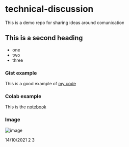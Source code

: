 # technical-discussion
This is a demo repo for sharing ideas around comunication


## This is a second heading

* one
* two
* three


### Gist example

This is a good example of [my code](https://gist.github.com/emeierd/bade99d64706e8c09772f375d55c8c87)


### Colab example

This is the [notebook](https://github.com/emeierd/technical-discussion/blob/main/github-ex.ipynb)


### Image
![image](https://user-images.githubusercontent.com/36177774/115977327-e13a8500-a544-11eb-8c3f-8c8aa2340179.png)

14/10/2021
2
3

